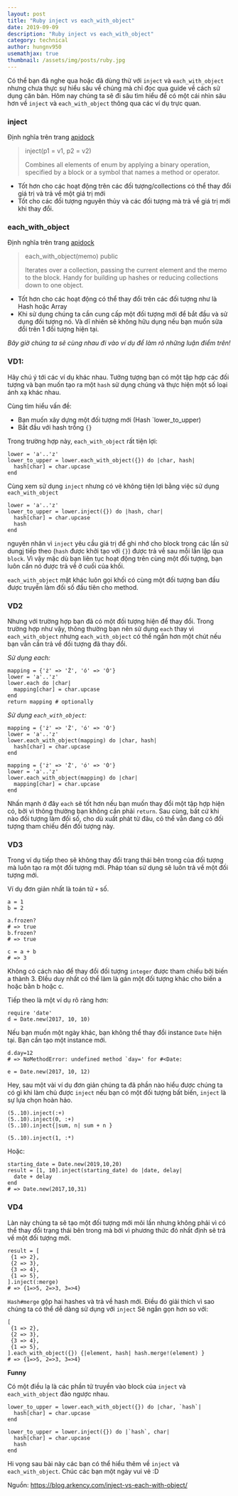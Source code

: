```yaml
---
layout: post
title: "Ruby inject vs each_with_object"
date: 2019-09-09
description: "Ruby inject vs each_with_object"
category: technical
author: hungnv950
usemathjax: true
thumbnail: /assets/img/posts/ruby.jpg
---
```


Có thể bạn đã nghe qua hoặc đã dùng thử với `inject` và `each_with_object` nhưng chưa thực sự hiểu sâu về chúng mà chỉ đọc qua guide về cách sử dụng căn bản. Hôm nay chúng ta sẽ đi sâu tìm hiểu để có một cái nhìn sâu hơn về `inject` và `each_with_object` thông qua các ví dụ trực quan.

### inject
Định nghĩa trên trang  [apidock](https://apidock.com/rails/Enumerable/inject)
> inject(p1 = v1, p2 = v2)
>
> Combines all elements of enum by applying a binary operation, specified by a block or a symbol that names a method or operator.
>


- Tốt hơn cho các hoạt động trên các đối tượng/collections có thể thay đổi giá trị và trả về một giá trị mới
- Tốt cho các đối tượng nguyên thủy và các đối tượng mà trả về giá trị mới khi thay đổi.

### each_with_object
Định nghĩa trên trang  [apidock](https://apidock.com/rails/Enumerable/each_with_object)
> each_with_object(memo) public
>
> Iterates over a collection, passing the current element and the memo to the block. Handy for building up hashes or reducing collections down to one object.

- Tốt hơn cho các hoạt động có thể thay đổi trên các đối tượng như là Hash hoặc Array
- Khi sử dụng chúng ta cần cung cấp một đối tượng mới để bắt đầu và sử dụng đối tượng nó. Và dĩ nhiên sẽ không hữu dụng nếu bạn muốn sửa đổi trên 1 đối tượng hiện tại.


*Bây giờ chúng ta sẽ cùng nhau đi vào ví dụ để làm rõ những luận điểm trên!*

### VD1:
Hãy chú ý tới các ví dụ khác nhau. Tưởng tượng bạn có một tập hợp các đối tượng và bạn muốn tạo ra một `hash` sử dụng chúng và thực hiện một số loại ánh xạ khác nhau.

Cùng tìm hiểu vấn đề:

- Bạn muốn xây dựng một đối tượng mới (Hash `lower_to_upper)
- Bắt đầu với hash trống `{}`

Trong trường hợp này, `each_with_object` rất tiện lợi:
```
lower = 'a'..'z'
lower_to_upper = lower.each_with_object({}) do |char, hash|
  hash[char] = char.upcase
end
```

Cùng xem sử dụng `inject` nhưng có vẻ không tiện lợi bằng việc sử dụng `each_with_object`

```
lower = 'a'..'z'
lower_to_upper = lower.inject({}) do |hash, char|
  hash[char] = char.upcase
  hash
end
```

nguyên nhân vì `inject` yêu cầu giá trị để ghi nhớ cho block trong các lần sử dungj tiếp theo (`hash` được khởi tạo với `{}`) được trả về sau mỗi lần lặp qua `block`. Vì vậy mặc dù bạn liên tục hoạt động trên cùng một đối tượng, bạn luôn cần nó được trả về ở cuối của khối.

`each_with_object` mặt khác luôn gọi khối có cùng một đối tượng ban đầu được truyền làm đối số đầu tiên cho method.

### VD2
Nhưng với trường hợp bạn đã có một đối tượng hiện để thay đổi. Trong trường hợp như vậy, thông thường bạn nên sử dụng `each` thay vì `each_with_object` nhưng `each_with_object` có thể ngắn hơn một chút nếu bạn vẫn cần trả về đối tượng đã thay đổi.

*Sử dụng each:*
```
mapping = {'ż' => 'Ż', 'ó' => 'Ó'}
lower = 'a'..'z'
lower.each do |char|
  mapping[char] = char.upcase
end
return mapping # optionally
```

*Sử dụng `each_with_object`:*
```
mapping = {'ż' => 'Ż', 'ó' => 'Ó'}
lower = 'a'..'z'
lower.each_with_object(mapping) do |char, hash|
  hash[char] = char.upcase
end
```

```
mapping = {'ż' => 'Ż', 'ó' => 'Ó'}
lower = 'a'..'z'
lower.each_with_object(mapping) do |char|
  mapping[char] = char.upcase
end
```
Nhấn mạnh ở đây `each` sẽ tốt hơn nếu bạn muốn thay đổi một tập hợp hiện có, bởi vì thông thường bạn không cần phải `return`. Sau cùng, bất cứ khi nào đối tượng làm đối số, cho dù xuất phát từ đâu, có thể vẫn đang có đối tượng tham chiếu đến đối tượng này.

### VD3
Trong ví dụ tiếp theo sẽ không thay đổi trạng thái bên trong của đối tượng mà luôn tạo ra một đối tượng mới. Pháp tóan sử dụng sẽ luôn trả về một đối tượng mới.

Ví dụ đơn giản nhất là toán tử `+` số.

```
a = 1
b = 2

a.frozen?
# => true
b.frozen?
# => true

c = a + b
# => 3
```
Không có cách nào để thay đổi đối tượng `integer` được tham chiếu bởi biến a thành 3. ĐIều duy nhất có thể làm là gán một đối tượng khác cho biến a hoặc bằn b hoặc c.

Tiếp theo là một ví dụ rõ ràng hơn:
```
require 'date'
d = Date.new(2017, 10, 10)
```
Nếu bạn muốn một ngày khác, bạn không thể thay đổi instance `Date` hiện tại. Bạn cần tạo một instance mới.
```
d.day=12
# => NoMethodError: undefined method `day=' for #<Date:

e = Date.new(2017, 10, 12)
```

Hey, sau một vài ví dụ đơn giản chúng ta đã phần nào hiểu được chúng ta có gì khi làm chủ được `inject` nếu bạn có một đối tượng bất biến, `inject` là sự lựa chọn hoàn hảo.

```
(5..10).inject(:+)
(5..10).inject(0, :+)
(5..10).inject{|sum, n| sum + n }

(5..10).inject(1, :*)
```

Hoặc:
```
starting_date = Date.new(2019,10,20)
result = [1, 10].inject(starting_date) do |date, delay|
  date + delay
end
# => Date.new(2017,10,31)
```

### VD4
Làn này chúng ta sẽ tạo một đối tượng mới môi lần nhưng không phải vì có thể thay đổi trạng thái bên trong mà bởi vì phương thức đó nhất định sẽ trả về một đối tượng mới.
```
result = [
 {1 => 2},
 {2 => 3},
 {3 => 4},
 {1 => 5},
].inject(:merge)
# => {1=>5, 2=>3, 3=>4}
```

`Hash#merge` gộp hai hashes và trả về hash mới. Điều đó giải thích vì sao chúng ta có thể dễ dàng sử dụng với `inject`
Sẽ ngắn gọn hơn so với:
```
[
 {1 => 2},
 {2 => 3},
 {3 => 4},
 {1 => 5},
].each_with_object({}) {|element, hash| hash.merge!(element) }
# => {1=>5, 2=>3, 3=>4}
```

**Funny**

Có một điều lạ là các phần tử truyền vào block của `inject` và `each_with_object` đảo ngược nhau.

```
lower_to_upper = lower.each_with_object({}) do |char, `hash`|
  hash[char] = char.upcase
end

lower_to_upper = lower.inject({}) do |`hash`, char|
  hash[char] = char.upcase
  hash
end
```

Hi vọng sau bài này các bạn có thể hiểu thêm về `inject` và `each_with_object`. Chúc các bạn một ngày vui vẻ :D

Nguồn: https://blog.arkency.com/inject-vs-each-with-object/

